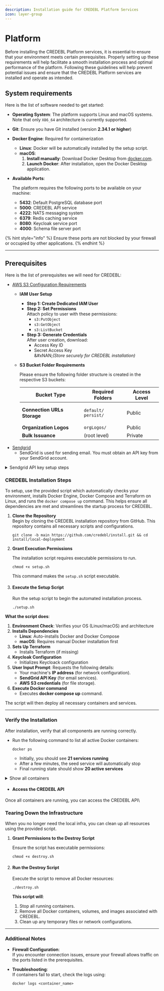```yaml
---
description: Installation guide for CREDEBL Platform Services
icon: layer-group
---
```


# Platform

Before installing the CREDEBL Platform services, it is essential to ensure that your environment meets certain prerequisites. Properly setting up these requirements will help facilitate a smooth installation process and optimal performance of the platform. Following these guidelines will help prevent potential issues and ensure that the CREDEBL Platform services are installed and operate as intended.&#x20;

## System requirements

Here is the list of software needed to get started:&#x20;

* **Operating System**: The platform supports Linux and macOS systems. Note that only `X86_64` architecture is currently supported.
* **Git**: Ensure you have Git installed (version **2.34.1 or higher**)
* **Docker Engine**: Required for containerization
  * **Linux**: Docker will be automatically installed by the setup script.
  * **macOS**:&#x20;
    1. **Install manually**: Download Docker Desktop from [docker.com](https://www.docker.com/products/docker-desktop/).
    2. **Launch Docker**: After installation, open the Docker Desktop application.
*   **Available Ports**:&#x20;

    The platform requires the following ports to be available on your machine:

    * **5432**: Default PostgreSQL database port
    * **5000**: CREDEBL API service
    * **4222**: NATS messaging system
    * **6379**: Redis caching service
    * **8080**: Keycloak service port
    * **4000**: Schema file server port

{% hint style="info" %}
Ensure these ports are not blocked by your firewall or occupied by other applications.
{% endhint %}

***

## Prerequisites

Here is the list of prerequisites we will need for CREDEBL:

* [AWS S3 Configuration Requirements](https://aws.amazon.com/)
  * **IAM User Setup**
    * **Step 1: Create Dedicated IAM User**
    * **Step 2: Set Permissions**\
      Attach policy to user with these permissions:
      * `s3:PutObject`
      * `s3:GetObject`
      * `s3:ListBucket`
    * **Step 3: Generate Credentials**\
      After user creation, download:
      * Access Key ID
      * Secret Access Key\
        &#xNAN;_(Store securely for CREDEBL installation)_
  *   **S3 Bucket Folder Requirements**

      Please ensure the following folder structure is created in the respective S3 buckets:

      | Bucket Type                 | Required Folders                                      | Access Level |
      | --------------------------- | ----------------------------------------------------- | ------------ |
      | **Connection URLs Storage** | <p><code>default/</code><br><code>persist/</code></p> | Public       |
      | **Organization Logos**      | `orgLogos/`                                           | Public       |
      | **Bulk Issuance**           | (root level)                                          | Private      |
* [Sendgrid](https://sendgrid.com/en-us)&#x20;
  * SendGrid is used for sending email. You must obtain an API key from your SendGrid account.

<details>

<summary>Sendgrid API key setup steps</summary>

* Log in to your SendGrid account:
  * Go to [https://app.sendgrid.com](https://login.sendgrid.com/login/password) and sign in with your credentials.

![](https://lh7-rt.googleusercontent.com/docsz/AD_4nXdmnR2ZTjWIr9ORfRzVmvYHLrLKN0HSc2Wc1h6K-cLQ4FQJfdTEBlrotNpG2Q851P2OCqSd7U1ezy67E2tHUa7RfnYL9S20bBAYmS42COLpTm8xfXZIOdjS8hOEX1WZCbQCS7gjCg?key=d_qWtjEes9qiiyogS_A3bw)

* Navigate to API Key Settings:-
  * On the left-hand navigation panel, click on "Settings".
  * Under Settings, select "API Keys".

![](https://lh7-rt.googleusercontent.com/docsz/AD_4nXfy-IUcY6_BTto_2Glo7JSXnmXZVLrR2X8Oudv1F_Tf1CSzQ85Re0RxaSgyWGIgnLCqQsu1x2SRpkCLpfz-jRkDwBlgyz45Pp3Cuyhuf11a-K5NF5dC2LFhK7DdMEMFk0bMfq1hXg?key=d_qWtjEes9qiiyogS_A3bw)

* Create a New API Key:
  * Click on the "Create API Key" button.

![](https://lh7-rt.googleusercontent.com/docsz/AD_4nXeKwFhpTjxrbEOEfo0ndl8bSfBpS1sPnGQgMQWOiU9Sv8qxseMDbVAyW3w5sjh23Ca6g6RK2LHVHHJREEDoT4xBZi_og7i8r5VPhR_f36NY4WTieqOaYW9ETGP7Y0h13-m3WyXN5A?key=d_qWtjEes9qiiyogS_A3bw)

* Choose one of the following access levels:
  * Enter a meaningful name for your API key to help you identify its purpose later.
  * Full Access – Grants complete access to all endpoints.
  * Restricted Access – Allows you to configure fine-grained permissions for each API category.
  * Billing Access – Provides access only to billing-related endpoints.
  * Click the "Create & View" button.

![](https://lh7-rt.googleusercontent.com/docsz/AD_4nXeCZQrz4sNPFaqjeUWQn7ZT8LirX49yNxW4keyaRlM14cFOG_XOR22LfvHTl8SFfDRyrNmvYOb5r751LGS8XfX0jLU-vel7gve-USCNRySOwBG8HDfkDETbJlxkJaszgwT0qFNUkw?key=d_qWtjEes9qiiyogS_A3bw)

* Secure Your API Key:
  * Your API key will be displayed only once, make sure to copy and save this key securely in a password manager or secure vault.

![](https://lh7-rt.googleusercontent.com/docsz/AD_4nXfaxBTAD_RmN_r_uqStSpLpkId7A89_amkJuAOFv96TSB56tJ0mF7DGKwxfQqoOFN-FYaG0_MK12_nSWLnHUjCNsWT2rt9qT-l5GYNvFDJbX9TnoSn1ySlH6_FbEEeFLDyCq5SR?key=d_qWtjEes9qiiyogS_A3bw)

\
Note:-&#x20;

* Do not hard-code the key in your application code.
* Avoid committing the key to any public repositories (e.g., GitHub)

</details>

### CREDEBL **Installation Steps**

To setup, use the provided script which automatically checks your environment, installs Docker Engine, Docker Compose and Terraform on Linux, and runs the `docker compose up` command. This helps ensure all dependencies are met and streamlines the startup process for CREDEBL.



1.  **Clone the Repository**\
    Begin by cloning the CREDEBL installation repository from GitHub. This repository contains all necessary scripts and configurations.

    ```
    git clone -b main https://github.com/credebl/install.git && cd install/local-deployment
    ```


2.  **Grant Execution Permissions**

    The installation script requires executable permissions to run.

    ```
    chmod +x setup.sh
    ```

    This command makes the `setup.sh` script executable.


3.  #### **Execute the Setup Script**

    Run the setup script to begin the automated installation process.

    ```
    ./setup.sh
    ```

**What the script does**:

1. **Environment Check**: Verifies your OS (Linux/macOS) and architecture
2. **Installs Dependencies**
   * **Linux**: Auto-installs Docker and Docker Compose
   * **macOS**: Requires manual Docker installation first
3. **Sets Up Terraform**
   * Installs Terraform (if missing)
4. **Keycloak Configuration**
   * Initializes Keycloack configuration
5. **User Input Prompt**: Requests the following details:
   * Your machine's **IP address** (for network configuration).
   * **SendGrid API Key** (for email services).
   * **AWS S3 credentials** (for file storage).
6. **Execute Docker command**
   * Executes **docker compose up** command.

The script will then deploy all necessary containers and services.

***

### Verify the Installation <a href="#verify-the-installation" id="verify-the-installation"></a>

After installation, verify that all components are running correctly.

*   Run the following command to list all active Docker containers:

    ```
    docker ps
    ```

    * Initially, you should see **21 services running**
    * After a few minutes, the seed service will automatically stop
    * Final running state should show **20 active services**

<details>

<summary>Show all containers</summary>

{% code title="Services" %}
```
Credo-Controller
Agent-Service
Agent-Provisioning-Service
Verification-Service
Organization-Service
Ledger-Service
Issuance-Service
Connection-Service
User-Service
Cloud-Wallet-Service
Utility-Service
Webhook-Service
Geolocation-Service
Notification-Service
API-Gateway
Seed-Service
Postgres
Redis
Schema-File-Server
NATS
Keycloak
```
{% endcode %}

</details>

* #### **Access the CREDEBL API**

Once all containers are running, you can access the CREDEBL API\


### **Tearing Down the Infrastructure**

When you no longer need the local infra, you can clean up all resources using the provided script.

1.  **Grant Permissions to the Destroy Script**

    Ensure the script has executable permissions:



    ```
    chmod +x destroy.sh
    ```
2.  #### **Run the Destroy Script**

    Execute the script to remove all Docker resources:



    ```
    ./destroy.sh
    ```



    **This script will**:

    1. Stop all running containers.
    2. Remove all Docker containers, volumes, and images associated with CREDEBL.
    3. Clean up any temporary files or network configurations.

***

### **Additional Notes**



* **Firewall Configuration**:\
  If you encounter connection issues, ensure your firewall allows traffic on the ports listed in the prerequisites.
*   **Troubleshooting**:\
    If containers fail to start, check the logs using:



    ```
    docker logs <container_name>
    ```
